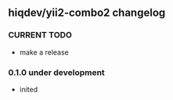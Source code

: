 hiqdev/yii2-combo2 changelog
----------------------------

### CURRENT TODO

- make a release

### 0.1.0 under development

- inited

